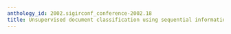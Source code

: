 ```yaml
---
anthology_id: 2002.sigirconf_conference-2002.18
title: Unsupervised document classification using sequential information maximization
---
```

